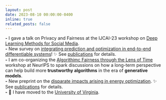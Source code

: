 ```yaml
---
layout: post
date: 2023-08-10 00:00:00-0400
inline: true
related_posts: false
---
```


**\-** I gave a talk on Privacy and Fairness at the IJCAI-23 workshop on [Deep Learning Methods for Social Media](https://2023.maisonworkshop.org).
<br> **\-**
New survey on [integrating prediction and optimization in end-to-end differentiable systems](https://arxiv.org/abs/2307.13565)! :sparkles: See [publications](publications/) for details.
<br> **\-**
I am co-organizing the [Algorithimc Fairness through the Lens of Time](https://www.afciworkshop.org/aft2023) workshop at NeurIPS to spark discussions on how a long-term perspective can help build more **trustworthy algorithms** in the era of **generative models**.
<br> **\-**
New preprint on the [disparate impacts arising in energy optimization](https://arxiv.org/abs/2307.13565). :sparkles: See [publications](publications/) for details.
<br> **\-**
:star2: I have moved to the [University of Virginia](https://engineering.virginia.edu/departments/computer-science).
